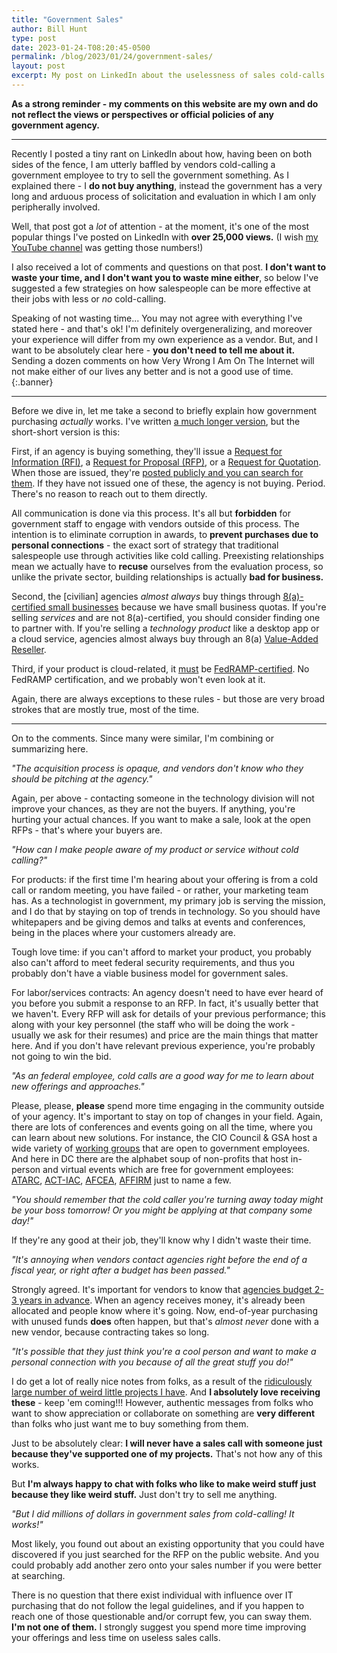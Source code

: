 ```yaml
---
title: "Government Sales"
author: Bill Hunt
type: post
date: 2023-01-24-T08:20:45-0500
permalink: /blog/2023/01/24/government-sales/
layout: post
excerpt: My post on LinkedIn about the uselessness of sales cold-calls to government agencies went viral the other day. I wanted to respond to some of the comments, and explain more about government procurement and why these strategies simply do not work.
---
```


**As a strong reminder - my comments on this website are my own and do not reflect the views or perspectives or official policies of any government agency.**

---

Recently I posted a tiny rant on LinkedIn about how, having been on both sides of the fence, I am utterly baffled by vendors cold-calling a government employee to try to sell the government something. As I explained there - I **do not buy anything**, instead the government has a very long and arduous process of solicitation and evaluation in which I am only peripherally involved.

Well, that post got a *lot* of attention - at the moment, it's one of the most popular things I've posted on LinkedIn with **over 25,000 views.** (I wish [my YouTube channel](https://www.youtube.com/@EnderpriseArchitecture) was getting those numbers!)

I also received a lot of comments and questions on that post. **I don't want to waste your time, and I don't want you to waste mine either**, so below I've suggested a few strategies on how salespeople can be more effective at their jobs with less or *no* cold-calling.

Speaking of not wasting time... You may not agree with everything I've stated here - and that's ok! I'm definitely overgeneralizing, and moreover your experience will differ from my own experience as a vendor. But, and I want to be absolutely clear here - **you don't need to tell me about it.**  Sending a dozen comments on how Very Wrong I Am On The Internet will not make either of our lives any better and is not a good use of time.{:.banner}

---

Before we dive in, let me take a second to briefly explain how government purchasing _actually_ works. I've written [a much longer version](https://digitalpolicy.us/policies/procurement/), but the short-short version is this:

First, if an agency is buying something, they'll issue a [Request for Information (RFI)](https://www.acquisition.gov/far/52.215-3), a [Request for Proposal (RFP)](https://www.acquisition.gov/far/15.203), or a [Request for Quotation](https://www.acquisition.gov/far/8.402#FAR_8_402__d468e65).  When those are issued, they're [posted publicly and you can search for them](https://sam.gov/content/opportunities). If they have not issued one of these, the agency is not buying. Period. There's no reason to reach out to them directly.

All communication is done via this process. It's all but **forbidden** for government staff to engage with vendors outside of this process. The intention is to eliminate corruption in awards, to **prevent purchases due to personal connections** - the exact sort of strategy that traditional salespeople use through activities like cold calling. Preexisting relationships mean we actually have to **recuse** ourselves from the evaluation process, so unlike the private sector, building relationships is actually **bad for business.**

Second, the [civilian] agencies _almost always_ buy things through [8(a)-certified small businesses](https://www.sba.gov/federal-contracting/contracting-assistance-programs/8a-business-development-program) because we have small business quotas. If you're selling _services_ and are not 8(a)-certified, you should consider finding one to partner with. If you're selling a _technology product_ like a desktop app or a cloud service, agencies almost always buy through an 8(a) [Value-Added Reseller](https://digitalpolicy.us/policies/procurement/#vendors).

Third, if your product is cloud-related, it [must](https://www.whitehouse.gov/wp-content/uploads/legacy_drupal_files/omb/assets/egov_docs/fedrampmemo.pdf) be [FedRAMP-certified](https://www.fedramp.gov/). No FedRAMP certification, and we probably won't even look at it.

Again, there are always exceptions to these rules - but those are very broad strokes that are mostly true, most of the time.

---

On to the comments. Since many were similar, I'm combining or summarizing here.

_"The acquisition process is opaque, and vendors don't know who they should be pitching at the agency."_

Again, per above - contacting someone in the technology division will not improve your chances, as they are not the buyers. If anything, you're hurting your actual chances. If you want to make a sale, look at the open RFPs - that's where your buyers are.


_"How can I make people aware of my product or service without cold calling?"_

For products: if the first time I'm hearing about your offering is from a cold call or random meeting, you have failed - or rather, your marketing team has. As a technologist in government, my primary job is serving the mission, and I do that by staying on top of trends in technology. So you should have whitepapers and be giving demos and talks at events and conferences, being in the places where your customers already are.

Tough love time: if you can't afford to market your product, you probably also can't afford to meet federal security requirements, and thus you probably don't have a viable business model for government sales.

For labor/services contracts: An agency doesn't need to have ever heard of you before you submit a response to an RFP. In fact, it's usually better that we haven't. Every RFP will ask for details of your previous performance; this along with your key personnel (the staff who will be doing the work - usually we ask for their resumes) and price are the main things that matter here. And if you don't have relevant previous experience, you're probably not going to win the bid.

_"As an federal employee, cold calls are a good way for me to learn about new offerings and approaches."_

Please, please, **please** spend more time engaging in the community outside of your agency. It's important to stay on top of changes in your field. Again, there are lots of conferences and events going on all the time, where you can learn about new solutions. For instance, the CIO Council & GSA host a wide variety of [working groups](https://digital.gov/communities/) that are open to government employees. And here in DC there are the alphabet soup of non-profits that host in-person and virtual events which are free for government employees: [ATARC](https://atarc.org/), [ACT-IAC](https://www.actiac.org/), [AFCEA](https://www.afcea.org/), [AFFIRM](https://www.affirm.org/) just to name a few.


_"You should remember that the cold caller you're turning away today might be your boss tomorrow! Or you might be applying at that company some day!"_

If they're any good at their job, they'll know why I didn't waste their time.


_"It's annoying when vendors contact agencies right before the end of a fiscal year, or right after a budget has been passed."_

Strongly agreed. It's important for vendors to know that [agencies budget 2-3 years in advance](https://digitalpolicy.us/policies/budget-finance/). When an agency receives money, it's already been allocated and people know where it's going. Now, end-of-year purchasing with unused funds **does** often happen, but that's _almost never_ done with a new vendor, because contracting takes so long.


_"It's possible that they just think you're a cool person and want to make a personal connection with you because of all the great stuff you do!"_

I do get a lot of really nice notes from folks, as a result of the [ridiculously large number of weird little projects I have](https://billhunt.dev/blog/2023/01/03/2022-recap/). And **I absolutely love receiving these** - keep 'em coming!!! However, authentic messages from folks who want to show appreciation or collaborate on something are **very different** than folks who just want me to buy something from them.

Just to be absolutely clear: **I will never have a sales call with someone just because they've supported one of my projects.** That's not how any of this works.

But **I'm always happy to chat with folks who like to make weird stuff just because they like weird stuff.** Just don't try to sell me anything.


_"But I did millions of dollars in government sales from cold-calling! It works!"_

Most likely, you found out about an existing opportunity that you could have discovered if you just searched for the RFP on the public website. And you could probably add another zero onto your sales number if you were better at searching.

There is no question that there exist individual with influence over IT purchasing that do not follow the legal guidelines, and if you happen to reach one of those questionable and/or corrupt few, you can sway them. **I'm not one of them.** I strongly suggest you spend more time improving your offerings and less time on useless sales calls.
